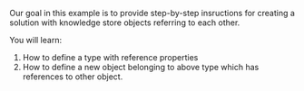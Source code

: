 Our goal in this example is to provide step-by-step insructions for creating a solution
with knowledge store objects referring to each other.

You will learn:
1. How to define a type with reference properties
2. How to define a new object belonging to above type which has references to other object.